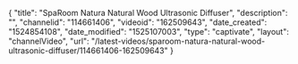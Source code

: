 {
    "title": "SpaRoom Natura Natural Wood Ultrasonic Diffuser",
    "description": "",
    "channelid": "114661406",
    "videoid": "162509643",
    "date_created": "1524854108",
    "date_modified": "1525107003",
    "type": "captivate",
    "layout": "channelVideo",
    "url": "\/latest-videos\/sparoom-natura-natural-wood-ultrasonic-diffuser\/114661406-162509643"
}